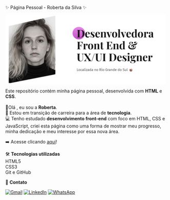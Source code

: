 <p align="left">✨ Página Pessoal - Roberta da Silva ✨</p>

<img src="/img-intro.png" alt="imagem-introducao" min-width="500" max-width="500px" width="500px" align="center">

<p align="left">
Este repositório contém minha página pessoal, desenvolvida com <strong>HTML</strong> e <strong>CSS</strong>. 
<br>
<br>
👋Olá , eu sou a <strong>Roberta</strong>.
<br>
🌱 Estou em transição de carreira para a área de <strong>tecnologia</strong>.
<br>
💻 Tenho estudado <strong>desenvolvimento front-end</strong> com foco em HTML, CSS e JavaScript, criei
esta página como uma forma de mostrar meu progresso, minha dedicação e meu interesse por essa nova área.
</p>
<p align="left">
➡️ Acesse clicando <a href="https://roberta-silva.github.io">aqui</a>!
</p>

<p align="left">
🛠️ <strong>Tecnologias utilizadas</strong>
  <br>
 HTML5  <br>
 CSS3  <br>
 Git e GitHub
</p>

<p align="left">
💌 <strong>Contato</strong>
<p align="left">
  <a href="mailto:robertadasilva.contato@gmail.com" title="Gmail">
  <img src="https://img.shields.io/badge/-Gmail-FF0000?style=flat-square&labelColor=FF0000&logo=gmail&logoColor=white&link=LINK-DO-SEU-GMAIL" alt="Gmail"/></a>
  <a href="https://www.linkedin.com/in/robertadasilva" title="LinkedIn">
  <img src="https://img.shields.io/badge/-Linkedin-0e76a8?style=flat-square&logo=Linkedin&logoColor=white&link=LINK-DO-SEU-LINKEDIN" alt="LinkedIn"/></a>
  <a href="wa.me/" title="WhatsApp">
  <img src="https://img.shields.io/badge/-WhatsApp-25d366?style=flat-square&labelColor=25d366&logo=whatsapp&logoColor=white&link=API-DO-SEU-WHATSAPP" alt="WhatsApp"/></a>
</p>
</p>
